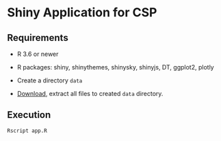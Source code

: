 # Shiny Application for CSP

## Requirements

- R 3.6 or newer

- R packages: shiny, shinythemes, shinysky, shinyjs, DT, ggplot2, plotly

- Create a directory `data` 

- [Download](https://drive.google.com/file/d/1HTK7gMviP73BdChXXl2lYWXHn2cQGZTn/view?usp=sharing), extract all files to created `data` directory.

## Execution

```
Rscript app.R
```
